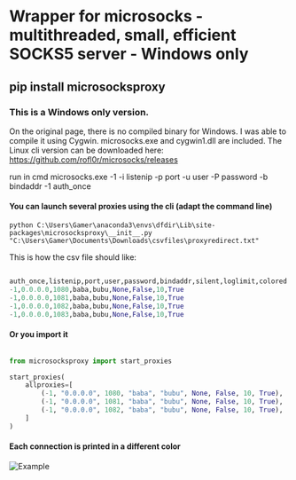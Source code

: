 # Wrapper for microsocks - multithreaded, small, efficient SOCKS5 server - Windows only

## pip install microsocksproxy

### This is a Windows only version. 
On the original page, there is no compiled binary for Windows. I was able to compile it 
using Cygwin. 
microsocks.exe and cygwin1.dll are included. 
The Linux cli version can be downloaded here:
https://github.com/rofl0r/microsocks/releases

run in cmd
microsocks.exe -1 -i listenip -p port -u user -P password -b bindaddr
-1 auth_once

#### You can launch several proxies using the cli (adapt the command line)

```
python C:\Users\Gamer\anaconda3\envs\dfdir\Lib\site-packages\microsocksproxy\__init__.py  "C:\Users\Gamer\Documents\Downloads\csvfiles\proxyredirect.txt"
```


This is how the csv file should like:
```python

auth_once,listenip,port,user,password,bindaddr,silent,loglimit,colored
-1,0.0.0.0,1080,baba,bubu,None,False,10,True
-1,0.0.0.0,1081,baba,bubu,None,False,10,True
-1,0.0.0.0,1082,baba,bubu,None,False,10,True
-1,0.0.0.0,1083,baba,bubu,None,False,10,True
```

#### Or you import it
```python

from microsocksproxy import start_proxies

start_proxies(
    allproxies=[
        (-1, "0.0.0.0", 1080, "baba", "bubu", None, False, 10, True),
        (-1, "0.0.0.0", 1081, "baba", "bubu", None, False, 10, True),
        (-1, "0.0.0.0", 1082, "baba", "bubu", None, False, 10, True),
    ]
)
```

#### Each connection is printed in a different color

![Example](https://github.com/hansalemaos/screenshots/raw/main/2023-03-03%2002_52_58-dfdir%20%E2%80%93%20multiproxy.py%20Administrator.png "Example")

